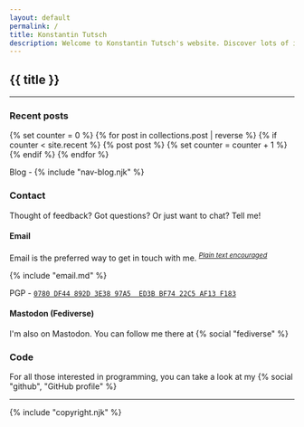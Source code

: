 ```yaml
---
layout: default
permalink: /
title: Konstantin Tutsch
description: Welcome to Konstantin Tutsch's website. Discover lots of information about me, contact options, my photography and my personal blog.
---
```


## {{ title }}

---

### Recent posts

{% set counter = 0 %}
{% for post in collections.post | reverse %}
    {% if counter < site.recent %}
    {% post post %}
    {% set counter = counter + 1 %}
    {% endif %}
{% endfor %}

Blog - {% include "nav-blog.njk" %}

### Contact

Thought of feedback? Got questions? Or just want to chat? Tell me!

#### Email

Email is the preferred way to get in touch with me. <sup>*[Plain text encouraged](https://useplaintext.email/)*</sup>

{% include "email.md" %}

PGP - [`0780 DF44 892D 3E38 97A5  ED3B BF74 22C5 AF13 F183`](/assets/konstantintutsch.asc)

#### Mastodon (Fediverse)

I'm also on Mastodon. You can follow me there at {% social "fediverse" %}

### Code

For all those interested in programming, you can take a look at my {% social "github", "GitHub profile" %}

---

<p class="info">{% include "copyright.njk" %}</p>
